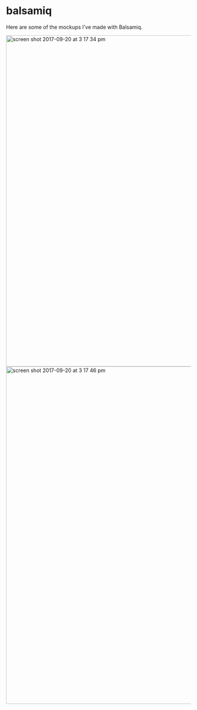 # balsamiq

Here are some of the mockups I've made with Balsamiq.

<img width="903" alt="screen shot 2017-09-20 at 3 17 34 pm" src="https://user-images.githubusercontent.com/14809215/30664260-140eb17a-9e1b-11e7-96d4-5412db4e8ef3.png">

<img width="920" alt="screen shot 2017-09-20 at 3 17 46 pm" src="https://user-images.githubusercontent.com/14809215/30664357-62338c40-9e1b-11e7-9ac9-dc57905db108.png">
